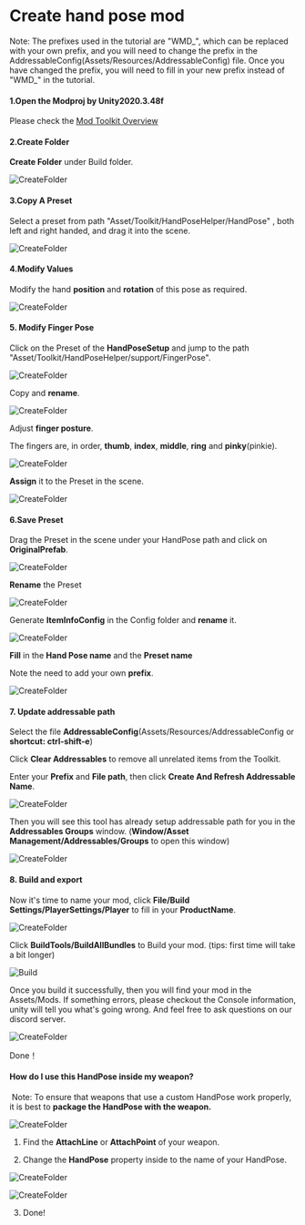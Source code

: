 # Create hand pose mod

Note: The prefixes used in the tutorial are "WMD\_", which can be replaced with your own prefix, and you will need to change the prefix in the AddressableConfig(Assets/Resources/AddressableConfig) file. Once you have changed the prefix, you will need to fill in your new prefix instead of "WMD\_" in the tutorial.

#### 1.Open the Modproj by Unity2020.3.48f

Please check the  [Mod Toolkit Overview](/docs/getting-started/modtoolkit-overview) 



#### 2.Create Folder

**Create Folder** under Build folder. 

![CreateFolder](8.create-hand-pose-mod/CreateFolder.png)

#### 3.Copy A Preset

Select a preset from path "Asset/Toolkit/HandPoseHelper/HandPose" , both left and right handed, and drag it into the scene.

![CreateFolder](8.create-hand-pose-mod/preset.png)



#### 4.Modify Values

Modify the hand **position** and **rotation** of this pose as required.

![CreateFolder](8.create-hand-pose-mod/SetValue.png)



#### 5. Modify Finger Pose

Click on the Preset of the **HandPoseSetup** and jump to the path "Asset/Toolkit/HandPoseHelper/support/FingerPose".

![CreateFolder](8.create-hand-pose-mod/FingerPose.png)



Copy and **rename**.

![CreateFolder](8.create-hand-pose-mod/CopyFingerPose.png)



Adjust **finger posture**. 

The fingers are, in order, **thumb**, **index**, **middle**, **ring** and **pinky**(pinkie).

![CreateFolder](8.create-hand-pose-mod/FingerData.png)



**Assign** it to the Preset in the scene.

![CreateFolder](8.create-hand-pose-mod/AssignToPreset.png)



#### 6.Save Preset

Drag the Preset in the scene under your HandPose path and click on **OriginalPrefab**.

![CreateFolder](8.create-hand-pose-mod/SavePreset.png)



**Rename** the Preset

![CreateFolder](8.create-hand-pose-mod/RenamePreset.png)



Generate **ItemInfoConfig** in the Config folder and **rename** it.

![CreateFolder](8.create-hand-pose-mod/ItemInfoConfig.png)



**Fill** in the **Hand Pose name** and the **Preset name** 

Note the need to add your own **prefix**.

![CreateFolder](8.create-hand-pose-mod/FillInfo.png)



#### 7. Update addressable path



Select the file **AddressableConfig**(Assets/Resources/AddressableConfig or **shortcut: ctrl-shift-e**)

Click **Clear Addressables** to remove all unrelated items from the Toolkit.

Enter your **Prefix** and **File path**, then click **Create And Refresh Addressable Name**.

![CreateFolder](8.create-hand-pose-mod/Addressable.png)



Then you will see this tool has already setup addressable path for you in the **Addressables Groups** window. (**Window/Asset Management/Addressables/Groups** to open this window)

![CreateFolder](8.create-hand-pose-mod/AddressableView.png)



#### 8. Build and export

Now it's time to name your mod, click **File/Build Settings/PlayerSettings/Player** to fill in your **ProductName**.

![CreateFolder](8.create-hand-pose-mod/ProjectName.png)

Click **BuildTools/BuildAllBundles** to Build your mod. (tips: first time will take a bit longer)

![Build](8.create-hand-pose-mod/Build.png)



Once you build it successfully,  then you will find your mod in the Assets/Mods. If something errors, please checkout the Console information, unity will tell you what's going wrong. And feel free to ask questions on our discord server.

![CreateFolder](8.create-hand-pose-mod/ModFile.png)

Done！



#### How do I use this HandPose inside my weapon?

​	Note: To ensure that weapons that use a custom HandPose work properly, it is best to **package the HandPose with the weapon.**

![CreateFolder](8.create-hand-pose-mod/PackTogether.png)



1. Find the **AttachLine** or **AttachPoint** of your weapon.

2. Change the **HandPose** property inside to the name of your HandPose.

  ![CreateFolder](8.create-hand-pose-mod/UseInAttachLine.png)

  ![CreateFolder](8.create-hand-pose-mod/UseInAttachPoint.png)

3. Done!
